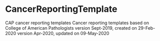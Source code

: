# CancerReportingTemplate
CAP cancer reporting templates
Cancer reporting templates based on College of American Pathologists
version Sept-2019, created on 29-Feb-2020
version Apr-2020, updated on 09-May-2020
